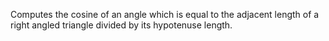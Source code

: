 Computes the cosine of an angle which is equal to the adjacent length of a right angled triangle divided by its hypotenuse length.
